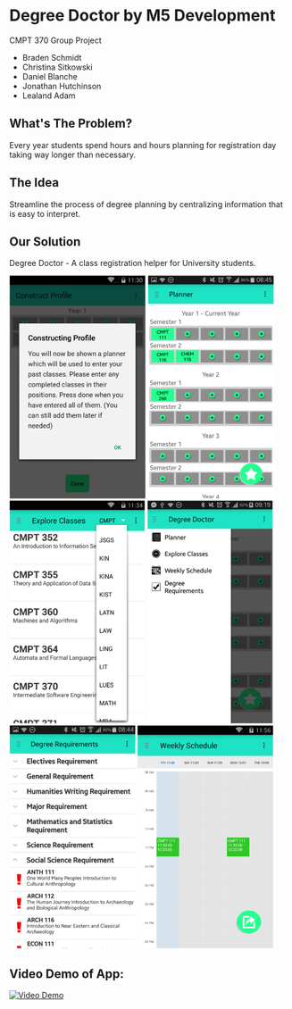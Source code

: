 # Degree Doctor by M5 Development

CMPT 370 Group Project
* Braden Schmidt
* Christina Sitkowski
* Daniel Blanche
* Jonathan Hutchinson
* Lealand Adam 


## What's The Problem?
Every year students spend hours and hours planning for registration day taking way longer than necessary.

## The Idea
Streamline the process of degree planning by centralizing information that is easy to interpret.

## Our Solution
Degree Doctor - A class registration helper for University students.

<img src="https://github.com/bradenschmidt/DegreeDoctor/blob/master/screenshots/constructProfile.png" height="400px" alt="Construct Profile Popup" />
<img src="https://github.com/bradenschmidt/DegreeDoctor/blob/master/screenshots/selectClasses2.png" height="400px" alt="Select Classes" />
<img src="https://github.com/bradenschmidt/DegreeDoctor/blob/master/screenshots/exploreClasses.png" height="400px" alt="Explore Classes" />
<img src="https://github.com/bradenschmidt/DegreeDoctor/blob/master/screenshots/navDrawer.png" height="400px" alt="Navigation Drawer" />
<img src="https://github.com/bradenschmidt/DegreeDoctor/blob/master/screenshots/degreeRequirements.png" height="400px" alt="Degree Requirements" />
<img src="https://github.com/bradenschmidt/DegreeDoctor/blob/master/screenshots/weeklySchedule.png" height="400px" alt="Weekly Schedule" />

## Video Demo of App: 
[![Video Demo](http://img.youtube.com/vi/2vUNrIDTgiE/0.jpg)](http://www.youtube.com/watch?v=2vUNrIDTgiE)
